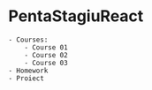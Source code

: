 # PentaStagiuReact
    - Courses:
        - Course 01
        - Course 02
        - Course 03
    - Homework
    - Proiect